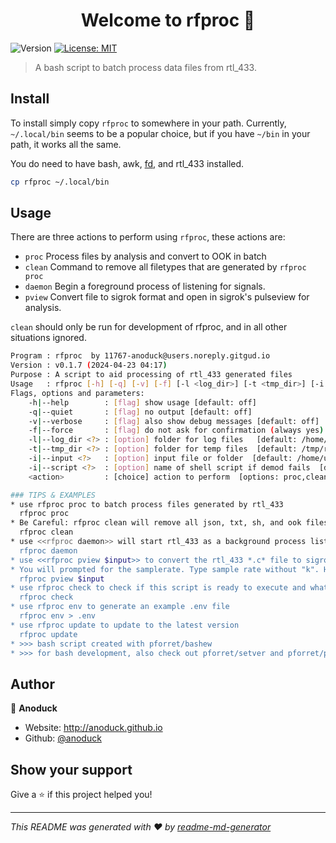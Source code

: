 <h1 align="center">Welcome to rfproc 👋</h1>
<p>
  <img alt="Version" src="https://img.shields.io/badge/version-0.1.7-blue.svg?cacheSeconds=2592000" />
  <a href="#" target="_blank">
    <img alt="License: MIT" src="https://img.shields.io/badge/License-MIT-yellow.svg" />
  </a>
</p>

> A bash script to batch process data files from rtl_433.

## Install

To install simply copy `rfproc` to somewhere in your path. Currently, `~/.local/bin` seems to be a popular choice, but if you have `~/bin` in your path, it works all the same.

You do need to have bash, awk, [fd](https://github.com/sharkdp/fd), and rtl_433 installed.

```sh
cp rfproc ~/.local/bin
```

## Usage

There are three actions to perform using `rfproc`, these actions are:
* `proc` Process files by analysis and convert to OOK in batch
* `clean` Command to remove all filetypes that are generated by `rfproc proc`
* `daemon` Begin a foreground process of listening for signals.
* `pview` Convert file to sigrok format and open in sigrok's pulseview for analysis.

`clean` should only be run for development of rfproc, and in all other situations ignored.

```sh
Program : rfproc  by 11767-anoduck@users.noreply.gitgud.io
Version : v0.1.7 (2024-04-23 04:17)
Purpose : A script to aid processing of rtl_433 generated files
Usage   : rfproc [-h] [-q] [-v] [-f] [-l <log_dir>] [-t <tmp_dir>] [-i <input>] [-i <script>] <action>
Flags, options and parameters:
    -h|--help        : [flag] show usage [default: off]
    -q|--quiet       : [flag] no output [default: off]
    -v|--verbose     : [flag] also show debug messages [default: off]
    -f|--force       : [flag] do not ask for confirmation (always yes) [default: off]
    -l|--log_dir <?> : [option] folder for log files   [default: /home/user/log/rfproc]
    -t|--tmp_dir <?> : [option] folder for temp files  [default: /tmp/rfproc]
    -i|--input <?>   : [option] input file or folder  [default: /home/user]
    -i|--script <?>  : [option] name of shell script if demod fails  [default: rfproc.sh]
    <action>         : [choice] action to perform  [options: proc,clean,daemon,pview,check,env,update]

### TIPS & EXAMPLES
* use rfproc proc to batch process files generated by rtl_433
  rfproc proc
* Be Careful: rfproc clean will remove all json, txt, sh, and ook files from $input or $PWD.
  rfproc clean
* use <<rfproc daemon>> will start rtl_433 as a background process listening to all signals.
  rfproc daemon
* use <<rfproc pview $input>> to convert the rtl_433 *.c* file to sigrok and open pulseview.
* You will prompted for the samplerate. Type sample rate without "k". Hit enter for defauilt 250k.
  rfproc pview $input
* use rfproc check to check if this script is ready to execute and what values the options/flags are
  rfproc check
* use rfproc env to generate an example .env file
  rfproc env > .env
* use rfproc update to update to the latest version
  rfproc update
* >>> bash script created with pforret/bashew
* >>> for bash development, also check out pforret/setver and pforret/progressbar
```

## Author

👤 **Anoduck**

* Website: http://anoduck.github.io
* Github: [@anoduck](https://github.com/anoduck)

## Show your support

Give a ⭐️ if this project helped you!

***
_This README was generated with ❤️ by [readme-md-generator](https://github.com/kefranabg/readme-md-generator)_
